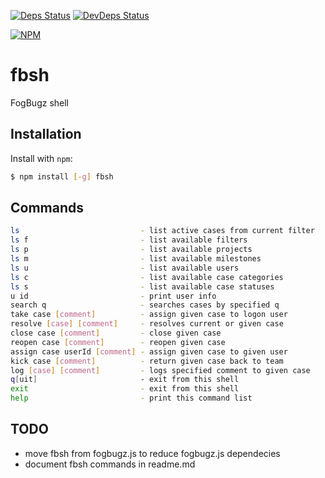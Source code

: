[![Deps Status](https://david-dm.org/sergeyt/fbsh.png)](https://david-dm.org/sergeyt/fbsh)
[![DevDeps Status](https://david-dm.org/sergeyt/fbsh/dev-status.png)](https://david-dm.org/sergeyt/fbsh#info=devDependencies)

[![NPM][npm]](https://nodei.co/npm/fbsh/)

# fbsh

FogBugz shell

Installation
------------

Install with `npm`:

``` bash
$ npm install [-g] fbsh
```

Commands
--------
``` bash
ls                           - list active cases from current filter
ls f                         - list available filters
ls p                         - list available projects
ls m                         - list available milestones
ls u                         - list available users
ls c                         - list available case categories
ls s                         - list available case statuses
u id                         - print user info
search q                     - searches cases by specified q
take case [comment]          - assign given case to logon user
resolve [case] [comment]     - resolves current or given case
close case [comment]         - close given case
reopen case [comment]        - reopen given case
assign case userId [comment] - assign given case to given user
kick case [comment]          - return given case back to team
log [case] [comment]         - logs specified comment to given case
q[uit]                       - exit from this shell
exit                         - exit from this shell
help                         - print this command list
```

## TODO
* move fbsh from fogbugz.js to reduce fogbugz.js dependecies
* document fbsh commands in readme.md

[npm]: https://nodei.co/npm/fbsh.png?downloads=true&stars=true
